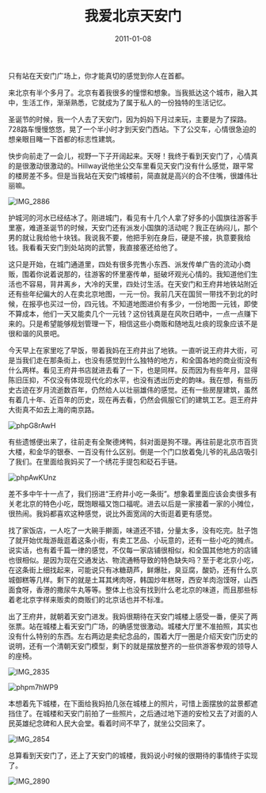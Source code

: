 ﻿---
title: "我爱北京天安门"
date: 2011-01-08
categories: 
  - "travels"
tags: 
  - "北京"
  - "天安门"
---

只有站在天安门广场上，你才能真切的感觉到你人在首都。

来北京有半个多月了。北京有着我很多的憧憬和想象。当我抵达这个城市，融入其中，生活工作，渐渐熟悉，它就成为了属于私人的一份独特的生活记忆。

圣诞节的时候，我一个人去了天安门，因为妈妈下月过来玩，主要是为了探路。728路车慢慢悠悠，晃了一个半小时才到天安门西站。下了公交车，心情很急迫的想亲眼目睹一下首都的标志性建筑。

快步向前走了一会儿，视野一下子开阔起来。天呀！我终于看到天安门了，心情真的是很激动很激动的。Hillway说他坐公交车里看见天安门没有什么感觉，跟平常的楼房差不多。但是当我站在天安门城楼前，简直就是高兴的合不住嘴，很雄伟壮丽嘛。

![IMG_2886](/images/5338314319_481d1d0805_z.jpg)

护城河的河水已经结冰了。刚进城门，看见有十几个人拿了好多的小国旗往游客手里塞，难道圣诞节的时候，天安门还有派发小国旗的活动呢？我正在纳闷儿，那个男的就让我给他十块钱。我说我不要，他把手别在身后，硬是不接，执意要我给钱。我看看天安门到处站岗的武警，我直接塞还给他了。

这只是开始，在城门通道里，四处有很多兜售小东西、派发传单广告的流动小商贩，围着你说着说那的，往游客的怀里塞传单，挺破坏观光心情的。我知道他们生活也不容易，背井离乡，大冷的天里，四处讨生活。在天安门和王府井地铁站附近还有些年纪偏大的人在卖北京地图，一元一份。我前几天在国贸一带找不到北的时候，在报亭也买过一份，四元钱。不知道地图进价有多少，一份地图一元钱，即使不算成本，他们一天又能卖几个一元钱？这份钱真是在风吹日晒中，一点一点赚下来的。只是希望能够规划管理一下，相信这些小商贩和随地乱吐痰的现象应该不是很和谐的风景吧。

今天早上在家里吃了早饭，带着我妈在王府井出了地铁。一直听说王府井大街，可是当我们走在那条街上，也没有感觉到什么独特的地方，和全国各地的商业街没有什么两样。看见王府井书店就进去看了一下，也是同样。反而因为有些年月，显得陈旧压抑，不仅没有体现现代化的水平，也没有透出历史的韵味。我在想，有些历史古迹在岁月流逝数百年，仍然给人以壮丽雄伟的感觉。还有一些房屋建筑，虽然有着几十年、近百年的历史，现在再去看，仍然会佩服它们的建筑工艺。逛王府井大街真不如去上海的南京路。

![phpG8rAwH](/images/5338267335_5b1fe53677_z.jpg)

有些遗憾便出来了，往前走有全聚德烤鸭，斜对面是狗不理。再往前是北京市百货大楼，和金华的银泰、一百没有什么区别。倒是一个门口放着兔儿爷的礼品店吸引了我们。在里面给我妈买了一个绣花手提包和砭石手链。

![phpAwKUnz](/images/5338253555_19eb8c6a0b_z.jpg)

差不多中午十一点了，我们拐进“王府井小吃一条街”。想象着里面应该会卖很多有关老北京的特色小吃，既饱眼福又饱口福呢。进去以后是一家接着一家的小摊位，很热闹。我妈都喜欢这种感觉，说比外面宽阔的大街逛着更有感觉。

找了家饭店，一人吃了一大碗手擀面，味道还不错，分量太多，没有吃完。肚子饱了就开始优哉游哉逛着这条小街，有卖工艺品、小玩意的，还有一些小吃的摊点。说实话，也有着千篇一律的感觉，不仅每一家店铺很相似，和全国其他地方的店铺也很相似。是因为现在交通发达、物流通畅导致的特色缺失吗？至于老北京小吃，在这条街上细找起来，可能说只有冰糖葫芦，鲜爆肚，臭豆腐，酸奶，还有什么京城御糕等几样。剩下的就是土耳其烤肉呀，韩国炒年糕呀，西安羊肉泡馍呀，山西面食呀，香港的撒尿牛丸等等。整体上也没有找到什么老北京的味道，而且那些标着老北京字样来贩卖的商贩们的北京话也并不标准。

出了王府井，就朝着天安门进发。我妈很期待在天安门城楼上感受一番，便买了两张票。站在城楼上看天安门广场，的确感觉很激动。城楼大厅里不准拍照，其实也没有什么特别的东西。左右两边是卖纪念品的，围着大厅一圈是介绍天安门历史的说明，还有一个清朝天安门模型，剩下的就是摆放整齐的一些供游客参观的领导人的座椅。

![IMG_2835](/images/5338314307_505fab191e_z.jpg)

![phpm7hWP9](/images/5338879086_628612c8ea_z.jpg)

本想着先下城楼，在下面给我妈拍几张在城楼上的照片，可惜上面摆放的盆景都遮挡住了。在城楼和天安门前拍了一些照片，之后通过地下道的安检又去了对面的人民英雄纪念碑和人民大会堂。看着时间不早了，就坐公交回来了。

![IMG_2854](/images/5338314309_598c827be1_z.jpg)

总算看到天安门了，还上了天安门的城楼，我妈说小时候的很期待的事情终于实现了。

![IMG_2890](/images/5338314313_ed22b233b5_z.jpg)
